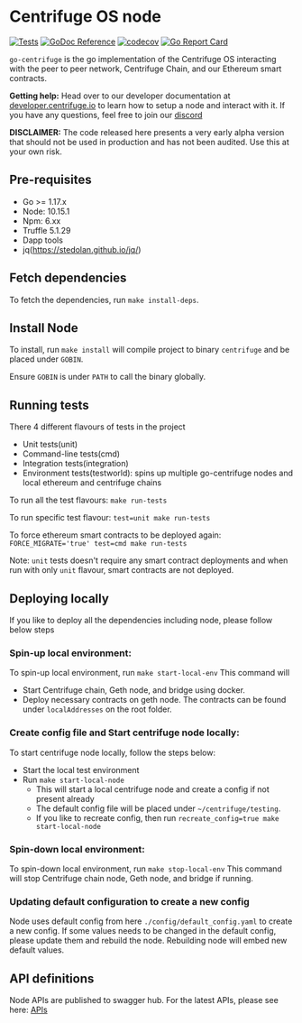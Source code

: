 # Centrifuge OS node 

[![Tests](https://github.com/centrifuge/go-centrifuge/actions/workflows/tests.yml/badge.svg?branch=develop)](https://github.com/centrifuge/go-centrifuge/actions/workflows/tests.yml)
[![GoDoc Reference](https://godoc.org/github.com/centrifuge/go-centrifuge?status.svg)](https://godoc.org/github.com/centrifuge/go-centrifuge)
[![codecov](https://codecov.io/gh/centrifuge/go-centrifuge/branch/develop/graph/badge.svg)](https://codecov.io/gh/centrifuge/go-centrifuge)
[![Go Report Card](https://goreportcard.com/badge/github.com/centrifuge/go-centrifuge)](https://goreportcard.com/report/github.com/centrifuge/go-centrifuge)

`go-centrifuge` is the go implementation of the Centrifuge OS interacting with the peer to peer network, Centrifuge Chain, and our Ethereum smart contracts. 

**Getting help:** Head over to our developer documentation at [developer.centrifuge.io](http://developer.centrifuge.io) to learn how to setup a node and interact with it. If you have any questions, feel free to join our [discord](https://centrifuge.io/discord) 

**DISCLAIMER:** The code released here presents a very early alpha version that should not be used in production and has not been audited. Use this at your own risk.

## Pre-requisites
- Go >= 1.17.x
- Node: 10.15.1
- Npm: 6.xx
- Truffle 5.1.29
- Dapp tools
- jq(https://stedolan.github.io/jq/)

## Fetch dependencies
To fetch the dependencies, run `make install-deps`.

## Install Node
To install, run `make install` will compile project to binary `centrifuge` and be placed under `GOBIN`.

Ensure `GOBIN` is under `PATH` to call the binary globally.

## Running tests
There 4 different flavours of tests in the project
- Unit tests(unit)
- Command-line tests(cmd)
- Integration tests(integration)
- Environment tests(testworld): spins up multiple go-centrifuge nodes and local ethereum and centrifuge chains

To run all the test flavours: `make run-tests`

To run specific test flavour: `test=unit make run-tests`

To force ethereum smart contracts to be deployed again: `FORCE_MIGRATE='true' test=cmd make run-tests`

Note: `unit` tests doesn't require any smart contract deployments and when run with only `unit` flavour, smart contracts are not deployed.

## Deploying locally
If you like to deploy all the dependencies including node, please follow below steps

### Spin-up local environment:
To spin-up local environment, run `make start-local-env`
This command will 
- Start Centrifuge chain, Geth node, and bridge using docker.
- Deploy necessary contracts on geth node. The contracts can be found under `localAddresses` on the root folder.

### Create config file and Start centrifuge node locally:
To start centrifuge node locally, follow the steps below:
- Start the local test environment
- Run `make start-local-node`
  - This will start a local centrifuge node and create a config if not present already
  - The default config file will be placed under `~/centrifuge/testing`.
  - If you like to recreate config, then run `recreate_config=true make start-local-node`
  
### Spin-down local environment:
To spin-down local environment, run `make stop-local-env`
This command will stop Centrifuge chain node, Geth node, and bridge if running.

### Updating default configuration to create a new config
Node uses default config from here `./config/default_config.yaml` to create a new config. If some values needs to be changed in the default config,
please update them and rebuild the node. Rebuilding node will embed new default values.

## API definitions
Node APIs are published to swagger hub. 
For the latest APIs, please see here: [APIs](https://app.swaggerhub.com/apis/centrifuge.io/cent-node/)

